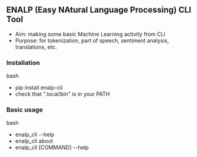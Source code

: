 ## ENALP (Easy NAtural Language Processing) CLI Tool
+ Aim: making some basic Machine Learning activity from CLI
+ Purpose: for tokenization, part of speech, sentiment analysis, translations, etc.

### Installation
bash
+ pip install enalp-cli
+ check that ".local/bin" is in your PATH 

### Basic usage
bash
+ enalp_cli --help
+ enalp_cli about
+ enalp_cli [COMMAND] --help
